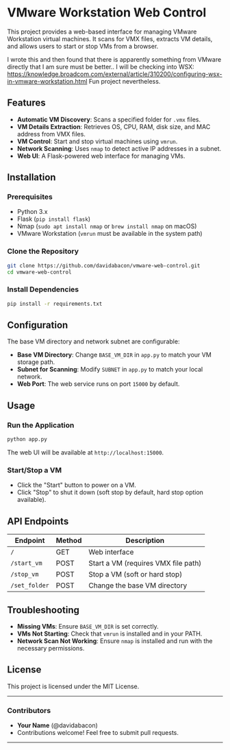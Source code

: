 # VMware Workstation Web Control

This project provides a web-based interface for managing VMware Workstation virtual machines. It scans for VMX files, extracts VM details, and allows users to start or stop VMs from a browser.

I wrote this and then found that there is apparently something from VMware directly that I am sure must be better..
I will be checking into WSX:  
     https://knowledge.broadcom.com/external/article/310200/configuring-wsx-in-vmware-workstation.html
Fun project nevertheless.


## Features

- **Automatic VM Discovery**: Scans a specified folder for `.vmx` files.
- **VM Details Extraction**: Retrieves OS, CPU, RAM, disk size, and MAC address from VMX files.
- **VM Control**: Start and stop virtual machines using `vmrun`.
- **Network Scanning**: Uses `nmap` to detect active IP addresses in a subnet.
- **Web UI**: A Flask-powered web interface for managing VMs.

## Installation

### Prerequisites

- Python 3.x
- Flask (`pip install flask`)
- Nmap (`sudo apt install nmap` or `brew install nmap` on macOS)
- VMware Workstation (`vmrun` must be available in the system path)

### Clone the Repository

```sh
git clone https://github.com/davidabacon/vmware-web-control.git
cd vmware-web-control
```

### Install Dependencies

```sh
pip install -r requirements.txt
```

## Configuration

The base VM directory and network subnet are configurable:

- **Base VM Directory**: Change `BASE_VM_DIR` in `app.py` to match your VM storage path.
- **Subnet for Scanning**: Modify `SUBNET` in `app.py` to match your local network.
- **Web Port**: The web service runs on port `15000` by default.

## Usage

### Run the Application

```sh
python app.py
```

The web UI will be available at `http://localhost:15000`.

### Start/Stop a VM

- Click the "Start" button to power on a VM.
- Click "Stop" to shut it down (soft stop by default, hard stop option available).

## API Endpoints

| Endpoint            | Method | Description                            |
|---------------------|--------|----------------------------------------|
| `/`                 | GET    | Web interface                         |
| `/start_vm`        | POST   | Start a VM (requires VMX file path)    |
| `/stop_vm`         | POST   | Stop a VM (soft or hard stop)          |
| `/set_folder`      | POST   | Change the base VM directory           |

## Troubleshooting

- **Missing VMs**: Ensure `BASE_VM_DIR` is set correctly.
- **VMs Not Starting**: Check that `vmrun` is installed and in your PATH.
- **Network Scan Not Working**: Ensure `nmap` is installed and run with the necessary permissions.

## License

This project is licensed under the MIT License.

---

### Contributors
- **Your Name** (@davidabacon)
- Contributions welcome! Feel free to submit pull requests.

---

